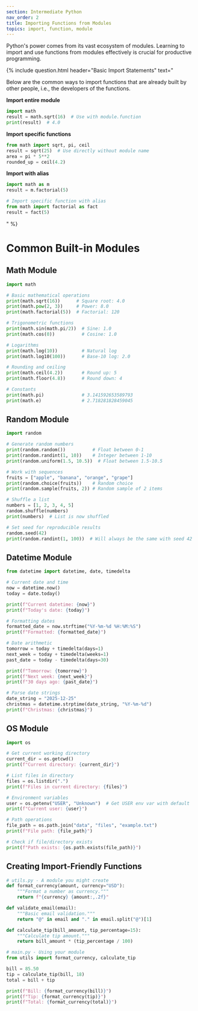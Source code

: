 ```yaml
---
section: Intermediate Python
nav_order: 2
title: Importing Functions from Modules
topics: import, function, module
---
```


Python's power comes from its vast ecosystem of modules. Learning to import and use functions from modules effectively is crucial for productive programming.

{% include question.html header="Basic Import Statements" text="

Below are the common ways to import functions that are already built by other people, i.e., the developers of the functions.

**Import entire module**

```python
import math
result = math.sqrt(16)  # Use with module.function
print(result)  # 4.0
```

**Import specific functions**

```python
from math import sqrt, pi, ceil
result = sqrt(25)  # Use directly without module name
area = pi * 5**2
rounded_up = ceil(4.2)
```

**Import with alias**

```python
import math as m
result = m.factorial(5)

# Import specific function with alias
from math import factorial as fact
result = fact(5)
```
" %}

# Common Built-in Modules

## Math Module
```python
import math

# Basic mathematical operations
print(math.sqrt(16))      # Square root: 4.0
print(math.pow(2, 3))     # Power: 8.0
print(math.factorial(5))  # Factorial: 120

# Trigonometric functions
print(math.sin(math.pi/2))  # Sine: 1.0
print(math.cos(0))          # Cosine: 1.0

# Logarithms
print(math.log(10))         # Natural log
print(math.log10(100))      # Base-10 log: 2.0

# Rounding and ceiling
print(math.ceil(4.2))       # Round up: 5
print(math.floor(4.8))      # Round down: 4

# Constants
print(math.pi)              # 3.141592653589793
print(math.e)               # 2.718281828459045
```

## Random Module
```python
import random

# Generate random numbers
print(random.random())          # Float between 0-1
print(random.randint(1, 10))    # Integer between 1-10
print(random.uniform(1.5, 10.5))  # Float between 1.5-10.5

# Work with sequences
fruits = ["apple", "banana", "orange", "grape"]
print(random.choice(fruits))    # Random choice
print(random.sample(fruits, 2)) # Random sample of 2 items

# Shuffle a list
numbers = [1, 2, 3, 4, 5]
random.shuffle(numbers)
print(numbers)  # List is now shuffled

# Set seed for reproducible results
random.seed(42)
print(random.randint(1, 100))  # Will always be the same with seed 42
```

## Datetime Module
```python
from datetime import datetime, date, timedelta

# Current date and time
now = datetime.now()
today = date.today()

print(f"Current datetime: {now}")
print(f"Today's date: {today}")

# Formatting dates
formatted_date = now.strftime("%Y-%m-%d %H:%M:%S")
print(f"Formatted: {formatted_date}")

# Date arithmetic
tomorrow = today + timedelta(days=1)
next_week = today + timedelta(weeks=1)
past_date = today - timedelta(days=30)

print(f"Tomorrow: {tomorrow}")
print(f"Next week: {next_week}")
print(f"30 days ago: {past_date}")

# Parse date strings
date_string = "2025-12-25"
christmas = datetime.strptime(date_string, "%Y-%m-%d")
print(f"Christmas: {christmas}")
```

## OS Module
```python
import os

# Get current working directory
current_dir = os.getcwd()
print(f"Current directory: {current_dir}")

# List files in directory
files = os.listdir(".")
print(f"Files in current directory: {files}")

# Environment variables
user = os.getenv("USER", "Unknown")  # Get USER env var with default
print(f"Current user: {user}")

# Path operations
file_path = os.path.join("data", "files", "example.txt")
print(f"File path: {file_path}")

# Check if file/directory exists
print(f"Path exists: {os.path.exists(file_path)}")
```

## Creating Import-Friendly Functions
```python
# utils.py - A module you might create
def format_currency(amount, currency="USD"):
    """Format a number as currency."""
    return f"{currency} {amount:,.2f}"

def validate_email(email):
    """Basic email validation."""
    return "@" in email and "." in email.split("@")[1]

def calculate_tip(bill_amount, tip_percentage=15):
    """Calculate tip amount."""
    return bill_amount * (tip_percentage / 100)

# main.py - Using your module
from utils import format_currency, calculate_tip

bill = 85.50
tip = calculate_tip(bill, 18)
total = bill + tip

print(f"Bill: {format_currency(bill)}")
print(f"Tip: {format_currency(tip)}")
print(f"Total: {format_currency(total)}")
```
